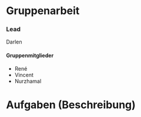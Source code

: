 # Gruppenarbeit
### Lead
Darlen
#### Gruppenmitglieder
- René 
- Vincent 
- Nurzhamal

# Aufgaben (Beschreibung)
